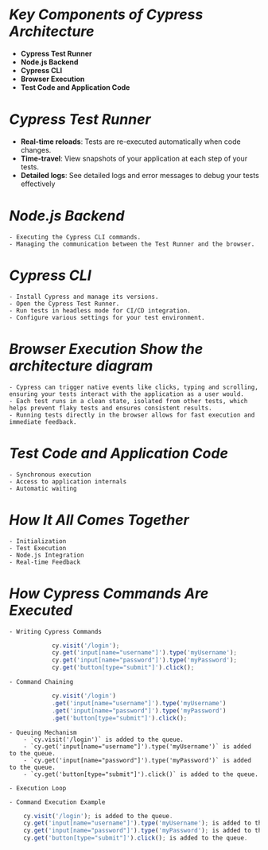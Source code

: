 # **_Key Components of Cypress Architecture_**
- **Cypress Test Runner**
- **Node.js Backend**
- **Cypress CLI**
- **Browser Execution**
- **Test Code and Application Code**


# _Cypress Test Runner_
- **Real-time reloads**: 
		Tests are re-executed automatically when code changes.
- **Time-travel**: 
		View snapshots of your application at each step of your tests.
- **Detailed logs**: 
		See detailed logs and error messages to debug your tests effectively

# _Node.js Backend_
	- Executing the Cypress CLI commands.
	- Managing the communication between the Test Runner and the browser.

# _Cypress CLI_
	- Install Cypress and manage its versions.
	- Open the Cypress Test Runner.
	- Run tests in headless mode for CI/CD integration.
	- Configure various settings for your test environment.

# _Browser Execution Show the architecture diagram_
	- Cypress can trigger native events like clicks, typing and scrolling, ensuring your tests interact with the application as a user would.
	- Each test runs in a clean state, isolated from other tests, which helps prevent flaky tests and ensures consistent results.
	- Running tests directly in the browser allows for fast execution and immediate feedback.

# _Test Code and Application Code_
	- Synchronous execution
	- Access to application internals
	- Automatic waiting

# _How It All Comes Together_
	- Initialization
	- Test Execution
	- Node.js Integration
	- Real-time Feedback


# _How Cypress Commands Are Executed_
	- Writing Cypress Commands
```javascript
            cy.visit('/login');
            cy.get('input[name="username"]').type('myUsername');
            cy.get('input[name="password"]').type('myPassword');
            cy.get('button[type="submit"]').click();
```
	- Command Chaining
```javascript
            cy.visit('/login')
            .get('input[name="username"]').type('myUsername')
            .get('input[name="password"]').type('myPassword')
            .get('button[type="submit"]').click();
```
	- Queuing Mechanism
		- `cy.visit('/login')` is added to the queue.
		- `cy.get('input[name="username"]').type('myUsername')` is added to the queue.
		- `cy.get('input[name="password"]').type('myPassword')` is added to the queue.
		- `cy.get('button[type="submit"]').click()` is added to the queue.

	- Execution Loop

	- Command Execution Example
```javascript
	cy.visit('/login'); is added to the queue.
	cy.get('input[name="username"]').type('myUsername'); is added to the queue.
	cy.get('input[name="password"]').type('myPassword'); is added to the queue.
	cy.get('button[type="submit"]').click(); is added to the queue.
```
